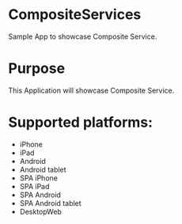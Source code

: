 CompositeServices
==================

Sample App to showcase Composite Service.


# Purpose
This Application will showcase Composite Service.

# Supported platforms:
* iPhone
* iPad
* Android
* Android tablet
* SPA iPhone
* SPA iPad
* SPA Android
* SPA Android tablet
* DesktopWeb



